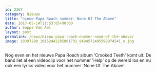 ```yaml
---
id: 2367
category: Nieuws
title: "nieuw Papa Roach nummer: None Of The Above"
date: 2017-05-14T11:53:05+00:00
author: Seppe Van Ael
layout: post
permalink: /news/nieuw-papa-roach-nummer-none-of-the-above/
image: 10397298_10152442205801731_8494572405598974541_o.jpg
---
```

Nog even en het nieuwe Papa Roach album 'Crooked Teeth' komt uit. De band liet al een videoclip voor het nummer 'Help' op de wereld los en nu ook een lyrics video voor het nummer 'None Of The Above'.
